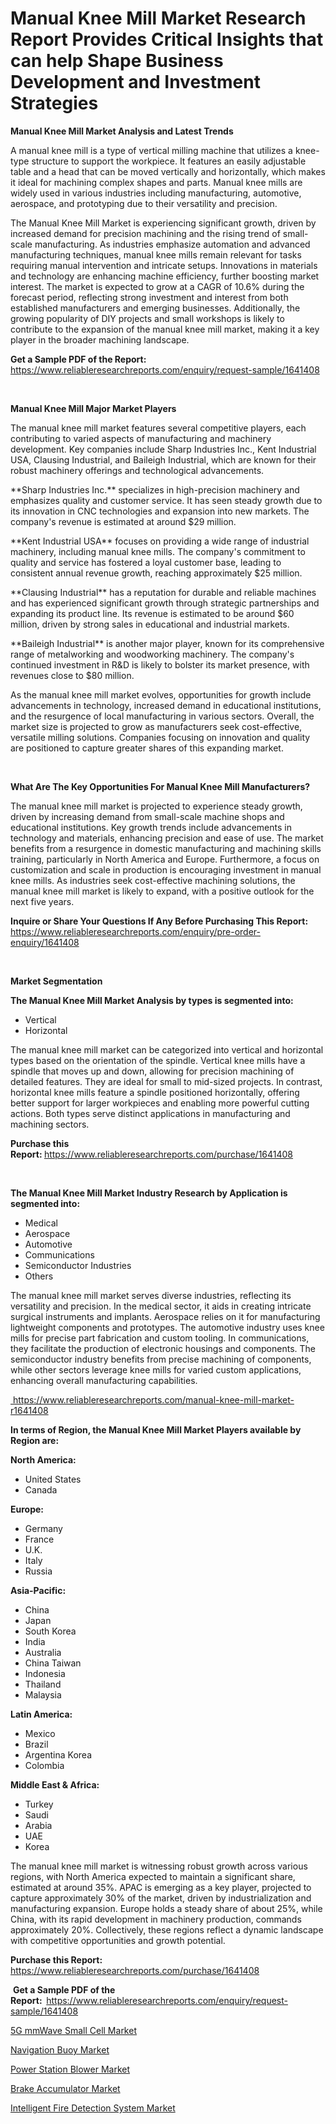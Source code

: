 <p><h1>Manual Knee Mill Market Research Report Provides Critical Insights that can help Shape Business Development and Investment Strategies</h1></p><p><strong>Manual Knee Mill Market Analysis and Latest Trends</strong></p>
<p><p>A manual knee mill is a type of vertical milling machine that utilizes a knee-type structure to support the workpiece. It features an easily adjustable table and a head that can be moved vertically and horizontally, which makes it ideal for machining complex shapes and parts. Manual knee mills are widely used in various industries including manufacturing, automotive, aerospace, and prototyping due to their versatility and precision.</p><p>The Manual Knee Mill Market is experiencing significant growth, driven by increased demand for precision machining and the rising trend of small-scale manufacturing. As industries emphasize automation and advanced manufacturing techniques, manual knee mills remain relevant for tasks requiring manual intervention and intricate setups. Innovations in materials and technology are enhancing machine efficiency, further boosting market interest. The market is expected to grow at a CAGR of 10.6% during the forecast period, reflecting strong investment and interest from both established manufacturers and emerging businesses. Additionally, the growing popularity of DIY projects and small workshops is likely to contribute to the expansion of the manual knee mill market, making it a key player in the broader machining landscape.</p></p>
<p><strong>Get a Sample PDF of the Report:&nbsp;</strong> <a href="https://www.reliableresearchreports.com/enquiry/request-sample/1641408?utm_campaign=10&utm_medium=2&utm_source=Github&utm_content=ia&utm_term=22022025&utm_id=manual-knee-mill">https://www.reliableresearchreports.com/enquiry/request-sample/1641408</a></p>
<p>&nbsp;</p>
<p><strong>Manual Knee Mill Major Market Players</strong></p>
<p><p>The manual knee mill market features several competitive players, each contributing to varied aspects of manufacturing and machinery development. Key companies include Sharp Industries Inc., Kent Industrial USA, Clausing Industrial, and Baileigh Industrial, which are known for their robust machinery offerings and technological advancements.</p><p>**Sharp Industries Inc.** specializes in high-precision machinery and emphasizes quality and customer service. It has seen steady growth due to its innovation in CNC technologies and expansion into new markets. The company's revenue is estimated at around $29 million.</p><p>**Kent Industrial USA** focuses on providing a wide range of industrial machinery, including manual knee mills. The company's commitment to quality and service has fostered a loyal customer base, leading to consistent annual revenue growth, reaching approximately $25 million.</p><p>**Clausing Industrial** has a reputation for durable and reliable machines and has experienced significant growth through strategic partnerships and expanding its product line. Its revenue is estimated to be around $60 million, driven by strong sales in educational and industrial markets.</p><p>**Baileigh Industrial** is another major player, known for its comprehensive range of metalworking and woodworking machinery. The company's continued investment in R&D is likely to bolster its market presence, with revenues close to $80 million.</p><p>As the manual knee mill market evolves, opportunities for growth include advancements in technology, increased demand in educational institutions, and the resurgence of local manufacturing in various sectors. Overall, the market size is projected to grow as manufacturers seek cost-effective, versatile milling solutions. Companies focusing on innovation and quality are positioned to capture greater shares of this expanding market.</p></p>
<p>&nbsp;</p>
<p><strong>What Are The Key Opportunities For Manual Knee Mill Manufacturers?</strong></p>
<p><p>The manual knee mill market is projected to experience steady growth, driven by increasing demand from small-scale machine shops and educational institutions. Key growth trends include advancements in technology and materials, enhancing precision and ease of use. The market benefits from a resurgence in domestic manufacturing and machining skills training, particularly in North America and Europe. Furthermore, a focus on customization and scale in production is encouraging investment in manual knee mills. As industries seek cost-effective machining solutions, the manual knee mill market is likely to expand, with a positive outlook for the next five years.</p></p>
<p><strong>Inquire or Share Your Questions If Any Before Purchasing This Report:</strong> <a href="https://www.reliableresearchreports.com/enquiry/pre-order-enquiry/1641408?utm_campaign=10&utm_medium=2&utm_source=Github&utm_content=ia&utm_term=22022025&utm_id=manual-knee-mill">https://www.reliableresearchreports.com/enquiry/pre-order-enquiry/1641408</a></p>
<p>&nbsp;</p>
<p><strong>Market Segmentation</strong></p>
<p><strong>The Manual Knee Mill Market Analysis by types is segmented into:</strong></p>
<p><ul><li>Vertical</li><li>Horizontal</li></ul></p>
<p><p>The manual knee mill market can be categorized into vertical and horizontal types based on the orientation of the spindle. Vertical knee mills have a spindle that moves up and down, allowing for precision machining of detailed features. They are ideal for small to mid-sized projects. In contrast, horizontal knee mills feature a spindle positioned horizontally, offering better support for larger workpieces and enabling more powerful cutting actions. Both types serve distinct applications in manufacturing and machining sectors.</p></p>
<p><strong>Purchase this Report:&nbsp;</strong><a href="https://www.reliableresearchreports.com/purchase/1641408?utm_campaign=10&utm_medium=2&utm_source=Github&utm_content=ia&utm_term=22022025&utm_id=manual-knee-mill">https://www.reliableresearchreports.com/purchase/1641408</a></p>
<p>&nbsp;</p>
<p><strong>The Manual Knee Mill Market Industry Research by Application is segmented into:</strong></p>
<p><ul><li>Medical</li><li>Aerospace</li><li>Automotive</li><li>Communications</li><li>Semiconductor Industries</li><li>Others</li></ul></p>
<p><p>The manual knee mill market serves diverse industries, reflecting its versatility and precision. In the medical sector, it aids in creating intricate surgical instruments and implants. Aerospace relies on it for manufacturing lightweight components and prototypes. The automotive industry uses knee mills for precise part fabrication and custom tooling. In communications, they facilitate the production of electronic housings and components. The semiconductor industry benefits from precise machining of components, while other sectors leverage knee mills for varied custom applications, enhancing overall manufacturing capabilities.</p></p>
<p><a href="https://www.reliableresearchreports.com/manual-knee-mill-market-r1641408?utm_campaign=10&utm_medium=2&utm_source=Github&utm_content=ia&utm_term=22022025&utm_id=manual-knee-mill">&nbsp;https://www.reliableresearchreports.com/manual-knee-mill-market-r1641408</a></p>
<p><strong>In terms of Region, the Manual Knee Mill Market Players available by Region are:</strong></p>
<p>
    <p> <strong> North America: </strong>
        <ul>
            <li>United States</li>
            <li>Canada</li>
        </ul>
        </p> 
    <p> <strong> Europe: </strong>
        <ul>
            <li>Germany</li>
            <li>France</li>
            <li>U.K.</li>
            <li>Italy</li>
            <li>Russia</li>
        </ul>
        </p> 
    <p> <strong> Asia-Pacific: </strong>
        <ul>
            <li>China</li>
            <li>Japan</li>
            <li>South Korea</li>
            <li>India</li>
            <li>Australia</li>
            <li>China Taiwan</li>
            <li>Indonesia</li>
            <li>Thailand</li>
            <li>Malaysia</li>
        </ul>
        </p> 
    <p> <strong> Latin America: </strong>
        <ul>
            <li>Mexico</li>
            <li>Brazil</li>
            <li>Argentina Korea</li>
            <li>Colombia</li>
        </ul>
        </p> 
    <p> <strong> Middle East & Africa: </strong>
        <ul>
            <li>Turkey</li>
            <li>Saudi</li>
            <li>Arabia</li>
            <li>UAE</li>
            <li>Korea</li>
        </ul>
    </p>
    </p>
<p><p>The manual knee mill market is witnessing robust growth across various regions, with North America expected to maintain a significant share, estimated at around 35%. APAC is emerging as a key player, projected to capture approximately 30% of the market, driven by industrialization and manufacturing expansion. Europe holds a steady share of about 25%, while China, with its rapid development in machinery production, commands approximately 20%. Collectively, these regions reflect a dynamic landscape with competitive opportunities and growth potential.</p></p>
<p><strong>Purchase this Report: </strong><a href="https://www.reliableresearchreports.com/purchase/1641408?utm_campaign=10&utm_medium=2&utm_source=Github&utm_content=ia&utm_term=22022025&utm_id=manual-knee-mill">https://www.reliableresearchreports.com/purchase/1641408</a></p>
<p>&nbsp;<strong>Get a Sample PDF of the Report:&nbsp;&nbsp;</strong><a href="https://www.reliableresearchreports.com/enquiry/request-sample/1641408?utm_campaign=10&utm_medium=2&utm_source=Github&utm_content=ia&utm_term=22022025&utm_id=manual-knee-mill">https://www.reliableresearchreports.com/enquiry/request-sample/1641408</a></p>
<p><strong></strong></p>
<p><p><a href="https://github.com/momossidram/Market-Research-Report-List-1/blob/main/5g-mmwave-small-cell-market.md?utm_campaign=10&utm_medium=2&utm_source=Github&utm_content=ia&utm_term=22022025&utm_id=manual-knee-mill">5G mmWave Small Cell Market</a></p><p><a href="https://github.com/biyajausenik/Market-Research-Report-List-1/blob/main/navigation-buoy-market.md?utm_campaign=10&utm_medium=2&utm_source=Github&utm_content=ia&utm_term=22022025&utm_id=manual-knee-mill">Navigation Buoy Market</a></p><p><a href="https://github.com/muvdibezuh/Market-Research-Report-List-1/blob/main/power-station-blower-market.md?utm_campaign=10&utm_medium=2&utm_source=Github&utm_content=ia&utm_term=22022025&utm_id=manual-knee-mill">Power Station Blower Market</a></p><p><a href="https://github.com/dailyspunj47/Market-Research-Report-List-1/blob/main/brake-accumulator-market.md?utm_campaign=10&utm_medium=2&utm_source=Github&utm_content=ia&utm_term=22022025&utm_id=manual-knee-mill">Brake Accumulator Market</a></p><p><a href="https://github.com/ajayanhaizan/Market-Research-Report-List-1/blob/main/intelligent-fire-detection-system-market.md?utm_campaign=10&utm_medium=2&utm_source=Github&utm_content=ia&utm_term=22022025&utm_id=manual-knee-mill">Intelligent Fire Detection System Market</a></p></p>